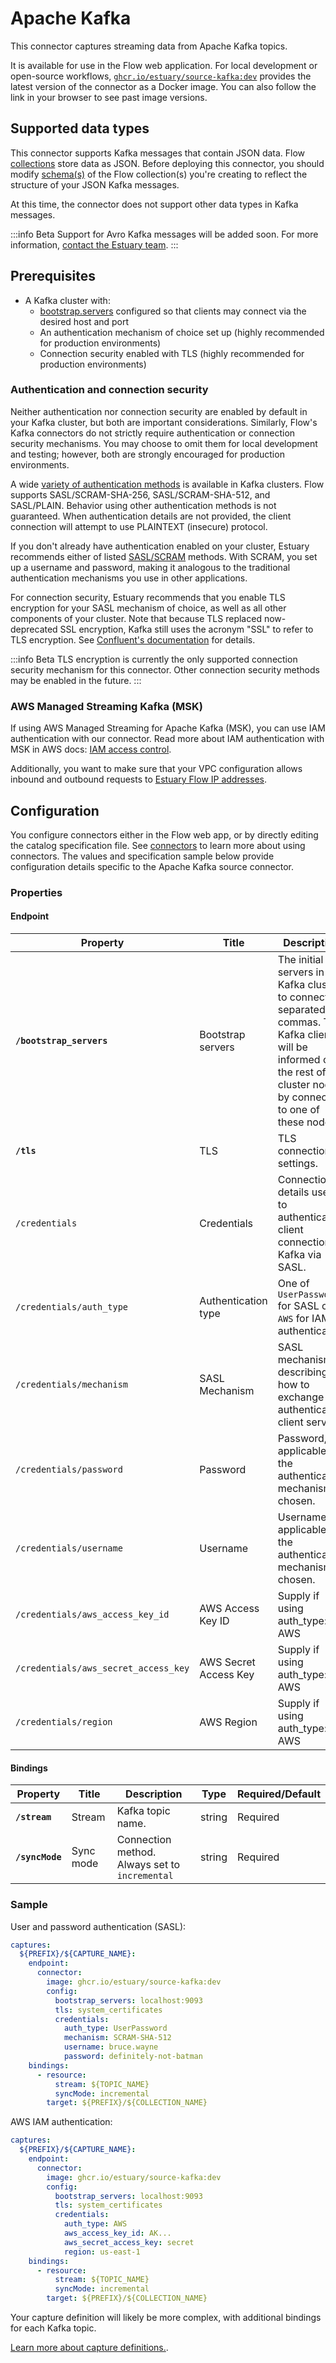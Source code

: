 # Apache Kafka

This connector captures streaming data from Apache Kafka topics.

It is available for use in the Flow web application. For local development or open-source workflows, [`ghcr.io/estuary/source-kafka:dev`](https://github.com/estuary/connectors/pkgs/container/source-kafka) provides the latest version of the connector as a Docker image. You can also follow the link in your browser to see past image versions.

## Supported data types

This connector supports Kafka messages that contain JSON data.
Flow [collections](../../../concepts/collections.md) store data as JSON.
Before deploying this connector, you should modify [schema(s)](../../../concepts/schemas.md)
of the Flow collection(s) you're creating to reflect the structure of your JSON Kafka messages.

At this time, the connector does not support other data types in Kafka messages.

:::info Beta
Support for Avro Kafka messages will be added soon. For more information, [contact the Estuary team](mailto:info@estuary.dev).
:::

## Prerequisites

- A Kafka cluster with:
  - [bootstrap.servers](https://kafka.apache.org/documentation/#producerconfigs_bootstrap.servers) configured so that clients may connect via the desired host and port
  - An authentication mechanism of choice set up (highly recommended for production environments)
  - Connection security enabled with TLS (highly recommended for production environments)

### Authentication and connection security

Neither authentication nor connection security are enabled by default in your Kafka cluster, but both are important considerations.
Similarly, Flow's Kafka connectors do not strictly require authentication or connection security mechanisms.
You may choose to omit them for local development and testing; however, both are strongly encouraged for production environments.

A wide [variety of authentication methods](https://kafka.apache.org/documentation/#security_overview) is available in Kafka clusters.
Flow supports SASL/SCRAM-SHA-256, SASL/SCRAM-SHA-512, and SASL/PLAIN. Behavior using other authentication methods is not guaranteed.
When authentication details are not provided, the client connection will attempt to use PLAINTEXT (insecure) protocol.

If you don't already have authentication enabled on your cluster, Estuary recommends either of listed [SASL/SCRAM](https://kafka.apache.org/documentation/#security_sasl_scram) methods.
With SCRAM, you set up a username and password, making it analogous to the traditional authentication mechanisms
you use in other applications.

For connection security, Estuary recommends that you enable TLS encryption for your SASL mechanism of choice,
as well as all other components of your cluster.
Note that because TLS replaced now-deprecated SSL encryption, Kafka still uses the acronym "SSL" to refer to TLS encryption.
See [Confluent's documentation](https://docs.confluent.io/platform/current/kafka/authentication_ssl.html) for details.

:::info Beta
TLS encryption is currently the only supported connection security mechanism for this connector.
Other connection security methods may be enabled in the future.
:::

### AWS Managed Streaming Kafka (MSK)

If using AWS Managed Streaming for Apache Kafka (MSK), you can use IAM authentication with our connector. Read more about IAM authentication with MSK in AWS docs: [IAM access control](https://docs.aws.amazon.com/msk/latest/developerguide/iam-access-control.html).

Additionally, you want to make sure that your VPC configuration allows inbound and outbound requests to [Estuary Flow IP addresses](/reference/allow-ip-addresses).

## Configuration

You configure connectors either in the Flow web app, or by directly editing the catalog specification file.
See [connectors](../../../concepts/connectors.md#using-connectors) to learn more about using connectors. The values and specification sample below provide configuration details specific to the Apache Kafka source connector.

### Properties

#### Endpoint

| Property                             | Title                 | Description                                                                                                                                                                          | Type         | Required/Default        |
| ------------------------------------ | --------------------- | ------------------------------------------------------------------------------------------------------------------------------------------------------------------------------------ | ------------ | ----------------------- |
| **`/bootstrap_servers`**             | Bootstrap servers     | The initial servers in the Kafka cluster to connect to, separated by commas. The Kafka client will be informed of the rest of the cluster nodes by connecting to one of these nodes. | string       | Required                |
| **`/tls`**                           | TLS                   | TLS connection settings.                                                                                                                                                             | string       | `"system_certificates"` |
| `/credentials`                       | Credentials           | Connection details used to authenticate a client connection to Kafka via SASL.                                                                                                       | null, object |                         |
| `/credentials/auth_type`             | Authentication type   | One of `UserPassword` for SASL or `AWS` for IAM authentication                                                                                                                       | string       |                         |
| `/credentials/mechanism`             | SASL Mechanism        | SASL mechanism describing how to exchange and authenticate client servers.                                                                                                           | string       |                         |
| `/credentials/password`              | Password              | Password, if applicable for the authentication mechanism chosen.                                                                                                                     | string       |                         |
| `/credentials/username`              | Username              | Username, if applicable for the authentication mechanism chosen.                                                                                                                     | string       |                         |
| `/credentials/aws_access_key_id`     | AWS Access Key ID     | Supply if using auth_type: AWS                                                                                                                                                       | string       |                         |
| `/credentials/aws_secret_access_key` | AWS Secret Access Key | Supply if using auth_type: AWS                                                                                                                                                       | string       |                         |
| `/credentials/region`                | AWS Region            | Supply if using auth_type: AWS                                                                                                                                                       | string       |                         |

#### Bindings

| Property        | Title     | Description                                    | Type   | Required/Default |
| --------------- | --------- | ---------------------------------------------- | ------ | ---------------- |
| **`/stream`**   | Stream    | Kafka topic name.                              | string | Required         |
| **`/syncMode`** | Sync mode | Connection method. Always set to `incremental` | string | Required         |

### Sample

User and password authentication (SASL):

```yaml
captures:
  ${PREFIX}/${CAPTURE_NAME}:
    endpoint:
      connector:
        image: ghcr.io/estuary/source-kafka:dev
        config:
          bootstrap_servers: localhost:9093
          tls: system_certificates
          credentials:
            auth_type: UserPassword
            mechanism: SCRAM-SHA-512
            username: bruce.wayne
            password: definitely-not-batman
    bindings:
      - resource:
          stream: ${TOPIC_NAME}
          syncMode: incremental
        target: ${PREFIX}/${COLLECTION_NAME}
```

AWS IAM authentication:

```yaml
captures:
  ${PREFIX}/${CAPTURE_NAME}:
    endpoint:
      connector:
        image: ghcr.io/estuary/source-kafka:dev
        config:
          bootstrap_servers: localhost:9093
          tls: system_certificates
          credentials:
            auth_type: AWS
            aws_access_key_id: AK...
            aws_secret_access_key: secret
            region: us-east-1
    bindings:
      - resource:
          stream: ${TOPIC_NAME}
          syncMode: incremental
        target: ${PREFIX}/${COLLECTION_NAME}
```

Your capture definition will likely be more complex, with additional bindings for each Kafka topic.

[Learn more about capture definitions.](../../../concepts/captures.md#pull-captures).
